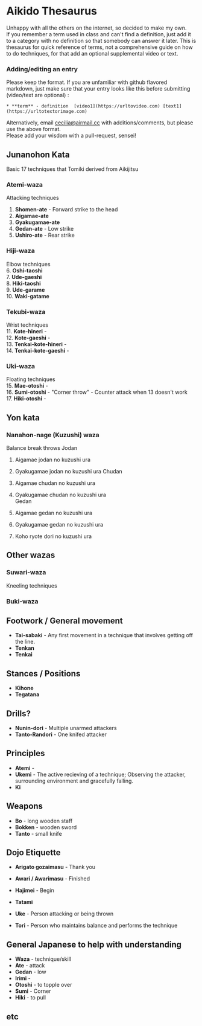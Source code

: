 # Aikido Thesaurus
Unhappy with all the others on the internet, so decided to make my own.  
If you remember a term used in class and can't find a definition, just add it to a category with no definition so that somebody can answer it later. This is thesaurus for quick reference of terms, not a comprehensive guide on how to do techniques, for that add an optional supplemental video or text.  
### Adding/editing an entry
Please keep the format. If you are unfamiliar with github flavored markdown, just make sure that your entry looks like this before submitting (video/text are optional) :
``` 
* **term** - definition  [video1](https://urltovideo.com) [text1](https://urltotextorimage.com)
```
Alternatively, email cecilia@airmail.cc with additions/comments, but please use the above format.  
Please add your wisdom with a pull-request, sensei!  

## Junanohon Kata
Basic 17 techniques that Tomiki derived from Aikijitsu

### Atemi-waza
Attacking techniques  
1. **Shomen-ate** - Forward strike to the head  
2. **Aigamae-ate**
3. **Gyakugamae-ate**
4. **Gedan-ate** - Low strike  
5. **Ushiro-ate** - Rear strike  

### Hiji-waza
Elbow techniques  
6. **Oshi-taoshi**  
7. **Ude-gaeshi**  
8. **Hiki-taoshi**  
9. **Ude-garame**  
10. **Waki-gatame**  

### Tekubi-waza
Wrist techniques  
11. **Kote-hineri** -  
12. **Kote-gaeshi** -  
13. **Tenkai-kote-hineri** -  
14. **Tenkai-kote-gaeshi** -  

### Uki-waza
Floating techniques  
15. **Mae-otoshi** -  
16. **Sumi-otoshi** - "Corner throw" - Counter attack when 13 doesn't work  
17. **Hiki-otoshi** -  

## Yon kata
### Nanahon-nage (Kuzushi) waza
Balance break throws
Jodan
1. Aigamae jodan no kuzushi ura
2. Gyakugamae jodan no kuzushi ura
Chudan  
3. Aigamae chudan no kuzushi ura  
4. Gyakugamae chudan no kuzushi ura  
Gedan
5. Aigamae gedan no kuzushi ura
6. Gyakugamae gedan no kuzushi ura  

7. Koho ryote dori no kuzushi ura
## Other wazas

### Suwari-waza
Kneeling techniques  




### Buki-waza

## Footwork / General movement
* **Tai-sabaki** - Any first movement in a technique that involves getting off the line.
* **Tenkan**
* **Tenkai**

## Stances / Positions
* **Kihone**
* **Tegatana**

## Drills?
* **Nunin-dori** - Multiple unarmed attackers
* **Tanto-Randori** - One knifed attacker

## Principles
* **Atemi** - 
* **Ukemi** - The active recieving of a technique; Observing the attacker, surrounding environment and gracefully falling.
* **Ki**

## Weapons  
* **Bo** - long wooden staff
* **Bokken** - wooden sword
* **Tanto** - small knife

## Dojo Etiquette  
* **Arigato gozaimasu** - Thank you
* **Awari / Awarimasu** - Finished
* **Hajimei** - Begin  
* **Tatami**

* **Uke** - Person attacking or being thrown
* **Tori** - Person who maintains balance and performs the technique

## General Japanese to help with understanding
* **Waza** - technique/skill
* **Ate** - attack
* **Gedan** - low
* **Irimi** - 
* **Otoshi** - to topple over
* **Sumi** - Corner
* **Hiki** - to pull

## etc
